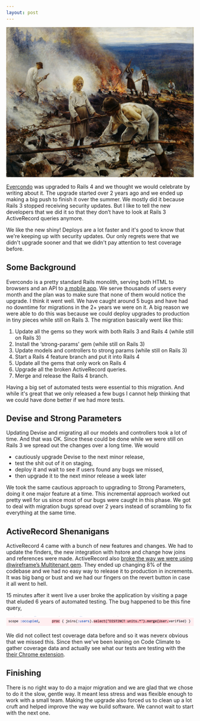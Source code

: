 ```yaml
---
layout: post
---
```


<a href='http://classicprogrammerpaintings.com/post/142737403879/programmers-at-work-maintaining-a-ruby-on-rails'>
  <img src='/images/rails3-intro.png' alt='Classic Programmer Paintings: Programmers at work maintaining a Ruby on Rails application' class='img-rounded img-responsive' />
</a>

[Evercondo](http://app.evercondo.com) was upgraded to Rails 4 and we thought we would celebrate by writing about it. The upgrade started over 2 years ago and we ended up making a big push to finish it over the summer. We mostly did it because Rails 3 stopped receiving security updates. But I like to tell the new developers that we did it so that they don’t have to look at Rails 3 ActiveRecord queries anymore.

We like the new shiny! Deploys are a lot faster and it's good to know that we're keeping up with security updates. Our only regrets were that we didn't upgrade sooner and that we didn't pay attention to test coverage before.

## Some Background

Evercondo is a pretty standard Rails monolith, serving both HTML to browsers and an API to [a mobile app](https://itunes.apple.com/us/app/evercondo-smart-condo-living/id1121372160). We serve thousands of users every month and the plan was to make sure that none of them would notice the upgrade. I think it went well. We have caught around 5 bugs and have had no downtime for migrations in the 2+ years we were on it. A big reason we were able to do this was because we could deploy upgrades to production in tiny pieces while still on Rails 3. The migration basically went like this:

1. Update all the gems so they work with both Rails 3 and Rails 4 (while still on Rails 3)
2. Install the ‘strong-params’ gem (while still on Rails 3)
3. Update models and controllers to strong params (while still on Rails 3)
4. Start a Rails 4 feature branch and put it into Rails 4
5. Update all the gems that only work on Rails 4
6. Upgrade all the broken ActiveRecord queries.
7. Merge and release the Rails 4 branch.

Having a big set of automated tests were essential to this migration. And while it's great that we only released a few bugs I cannot help thinking that we could have done better if we had more tests.

## Devise and Strong Parameters

Updating Devise and migrating all our models and controllers took a lot of time. And that was OK. Since these could be done while we were still on Rails 3 we spread out the changes over a long time. We would

- cautiously upgrade Devise to the next minor release,
- test the shit out of it on staging,
- deploy it and wait to see if users found any bugs we missed,
- then upgrade it to the next minor release a week later

We took the same cautious approach to upgrading to Strong Parameters, doing it one major feature at a time. This incremental approach worked out pretty well for us since most of our bugs were caught in this phase. We got to deal with migration bugs spread over 2 years instead of scrambling to fix everything at the same time.

## ActiveRecord Shenanigans

ActiveRecord 4 came with a bunch of new features and changes. We had to update the finders, the new integration with hstore and change how joins and references were made. ActiveRecord also [broke the way we were using @wireframe’s Multitenant gem](https://github.com/wireframe/multitenant/pull/16). They ended up changing 8% of the codebase and we had no easy way to release it to production in increments. It was big bang or bust and we had our fingers on the revert button in case it all went to hell.


15 minutes after it went live a user broke the application by visiting a page that eluded 6 years of automated testing. The bug happened to be this fine query,

<img src='/images/rails3-conclusion.png' class='img-responsive' />

We did not collect test coverage data before and so it was neverx obvious that we missed this. Since then we've been leaning on Code Climate to gather coverage data and actually see what our tests are testing with the [their Chrome extension](https://codeclimate.com/browser-extension/).

## Finishing

There is no right way to do a major migration and we are glad that we chose to do it the slow, gentle way. It meant less stress and was flexible enough to work with a small team. Making the upgrade also forced us to clean up a lot cruft and helped improve the way we build software. We cannot wait to start with the next one.